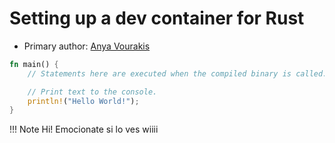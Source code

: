 # Setting up a dev container for Rust
* Primary author: [Anya Vourakis](https://github.com/v-anya)

``` rs
fn main() {
    // Statements here are executed when the compiled binary is called.

    // Print text to the console.
    println!("Hello World!");
}
```

!!! Note 
Hi! Emocionate si lo ves wiiii